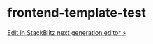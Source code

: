 # frontend-template-test

[Edit in StackBlitz next generation editor ⚡️](https://stackblitz.com/~/github.com/faizadie30/frontend-template-test)